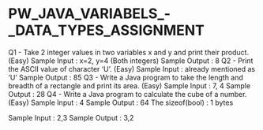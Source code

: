 # PW_JAVA_VARIABELS_-_DATA_TYPES_ASSIGNMENT
Q1 - Take 2 integer values in two variables x and y and print their product. (Easy)
Sample Input : x=2, y=4 (Both integers)
Sample Output : 8
Q2 - Print the ASCII value of character ‘U’. (Easy)
Sample Input : already mentioned as ‘U’
Sample Output : 85
Q3 - Write a Java program to take the length and breadth of a rectangle and print its area. (Easy)
Sample Input : 7, 4
Sample Output : 28
Q4 - Write a Java program to calculate the cube of a number. (Easy)
Sample Input : 4
Sample Output : 64
The sizeof(bool) : 1 bytes

Sample Input : 2,3
Sample Output : 3,2
